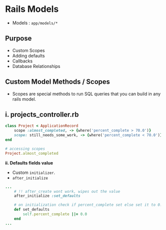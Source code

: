 # Rails Models
- Models : `app/models/*`

## Purpose
- Custom Scopes
- Adding defaults
- Callbacks
- Database Relationships


## Custom Model Methods / Scopes
- Scopes are special methods to run SQL queries that you can build in any rails model.


**i. projects_controller.rb**
- 
```rb
class Project < ApplicationRecord
    scope :almost_completed, -> {where('percent_complete > 70.0')}
    scope: still_needs_some_work, -> {where('percent_complete < 70.0')}
end

# accessing scopes
Project.almost_completed
```

**ii. Defaults fields value**
- Custom `initializer`.
- `after_initialize`

```rb
...
    # !! after_create wont work, wipes out the value
    after_initialize :set_defaults

    # on initialization check if percent_complete set else set it to 0.0
    def set_defaults
        self.percent_complete ||= 0.0
    end
...
```
